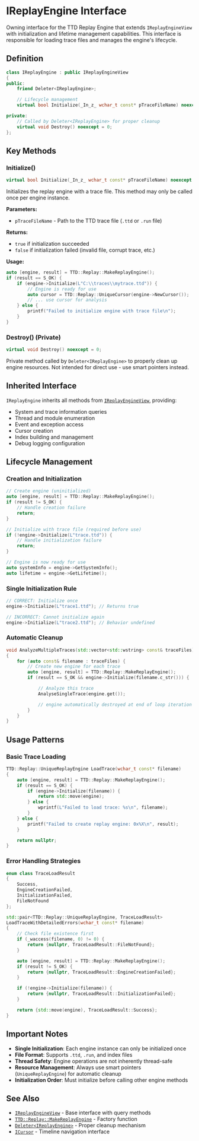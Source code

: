 # IReplayEngine Interface

Owning interface for the TTD Replay Engine that extends `IReplayEngineView` with initialization and lifetime management capabilities. This interface is responsible for loading trace files and manages the engine's lifecycle.

## Definition

```cpp
class IReplayEngine : public IReplayEngineView
{
public:
    friend Deleter<IReplayEngine>;

    // Lifecycle management
    virtual bool Initialize(_In_z_ wchar_t const* pTraceFileName) noexcept = 0;

private:
    // Called by Deleter<IReplayEngine> for proper cleanup
    virtual void Destroy() noexcept = 0;
};
```

## Key Methods

### Initialize()
```cpp
virtual bool Initialize(_In_z_ wchar_t const* pTraceFileName) noexcept = 0;
```

Initializes the replay engine with a trace file. This method may only be called once per engine instance.

**Parameters:**
- `pTraceFileName` - Path to the TTD trace file (`.ttd` or `.run` file)

**Returns:**
- `true` if initialization succeeded
- `false` if initialization failed (invalid file, corrupt trace, etc.)

**Usage:**
```cpp
auto [engine, result] = TTD::Replay::MakeReplayEngine();
if (result == S_OK) {
    if (engine->Initialize(L"C:\\traces\\mytrace.ttd")) {
        // Engine is ready for use
        auto cursor = TTD::Replay::UniqueCursor(engine->NewCursor());
        // ... use cursor for analysis
    } else {
        printf("Failed to initialize engine with trace file\n");
    }
}
```

### Destroy() (Private)
```cpp
virtual void Destroy() noexcept = 0;
```

Private method called by `Deleter<IReplayEngine>` to properly clean up engine resources. Not intended for direct use - use smart pointers instead.

## Inherited Interface

`IReplayEngine` inherits all methods from [`IReplayEngineView`](interface-IReplayEngineView.md), providing:

- System and trace information queries
- Thread and module enumeration
- Event and exception access
- Cursor creation
- Index building and management
- Debug logging configuration

## Lifecycle Management

### Creation and Initialization
```cpp
// Create engine (uninitialized)
auto [engine, result] = TTD::Replay::MakeReplayEngine();
if (result != S_OK) {
    // Handle creation failure
    return;
}

// Initialize with trace file (required before use)
if (!engine->Initialize(L"trace.ttd")) {
    // Handle initialization failure
    return;
}

// Engine is now ready for use
auto systemInfo = engine->GetSystemInfo();
auto lifetime = engine->GetLifetime();
```

### Single Initialization Rule
```cpp
// CORRECT: Initialize once
engine->Initialize(L"trace1.ttd"); // Returns true

// INCORRECT: Cannot initialize again
engine->Initialize(L"trace2.ttd"); // Behavior undefined
```

### Automatic Cleanup
```cpp
void AnalyzeMultipleTraces(std::vector<std::wstring> const& traceFiles)
{
    for (auto const& filename : traceFiles) {
        // Create new engine for each trace
        auto [engine, result] = TTD::Replay::MakeReplayEngine();
        if (result == S_OK && engine->Initialize(filename.c_str())) {

            // Analyze this trace
            AnalyseSingleTrace(engine.get());

            // engine automatically destroyed at end of loop iteration
        }
    }
}
```

## Usage Patterns

### Basic Trace Loading
```cpp
TTD::Replay::UniqueReplayEngine LoadTrace(wchar_t const* filename)
{
    auto [engine, result] = TTD::Replay::MakeReplayEngine();
    if (result == S_OK) {
        if (engine->Initialize(filename)) {
            return std::move(engine);
        } else {
            wprintf(L"Failed to load trace: %s\n", filename);
        }
    } else {
        printf("Failed to create replay engine: 0x%X\n", result);
    }

    return nullptr;
}
```

### Error Handling Strategies
```cpp
enum class TraceLoadResult
{
    Success,
    EngineCreationFailed,
    InitializationFailed,
    FileNotFound
};

std::pair<TTD::Replay::UniqueReplayEngine, TraceLoadResult>
LoadTraceWithDetailedErrors(wchar_t const* filename)
{
    // Check file existence first
    if (_waccess(filename, 0) != 0) {
        return {nullptr, TraceLoadResult::FileNotFound};
    }

    auto [engine, result] = TTD::Replay::MakeReplayEngine();
    if (result != S_OK) {
        return {nullptr, TraceLoadResult::EngineCreationFailed};
    }

    if (!engine->Initialize(filename)) {
        return {nullptr, TraceLoadResult::InitializationFailed};
    }

    return {std::move(engine), TraceLoadResult::Success};
}
```

## Important Notes

- **Single Initialization**: Each engine instance can only be initialized once
- **File Format**: Supports `.ttd`, `.run`, and index files
- **Thread Safety**: Engine operations are not inherently thread-safe
- **Resource Management**: Always use smart pointers (`UniqueReplayEngine`) for automatic cleanup
- **Initialization Order**: Must initialize before calling other engine methods

## See Also

- [`IReplayEngineView`](interface-IReplayEngineView.md) - Base interface with query methods
- [`TTD::Replay::MakeReplayEngine`](../IReplayEngineStl.h/function-MakeReplayEngine.md) - Factory function
- [`Deleter<IReplayEngine>`](template-Deleter.md) - Proper cleanup mechanism
- [`ICursor`](interface-ICursor.md) - Timeline navigation interface
